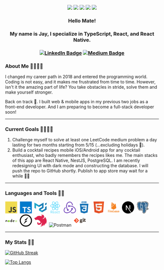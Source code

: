 <p align="center">
  <img src="https://media.giphy.com/media/2J3VPYmnhO2jjKAX0X/giphy.gif" width="100"/>
  <img src="https://media.giphy.com/media/3Rie3eizJ1JjS6MK8E/giphy.gif" width="100"/>
  <img src="https://media.giphy.com/media/3Rie3eizJ1JjS6MK8E/giphy.gif" width="150"/>
  <img src="https://media.giphy.com/media/3Rie3eizJ1JjS6MK8E/giphy.gif" width="100"/>
  <img src="https://media.giphy.com/media/2J3VPYmnhO2jjKAX0X/giphy.gif" width="100"/>
</p>

<h3 align="center">
  Hello Mate!
</h3>
<h3 align="center">
  My name is Jay, I specialize in TypeScript, React, and React Native.
</h3>

<h3 align="center">
  <a href="https://www.linkedin.com/in/jaypan0831"><img src="https://img.shields.io/badge/LinkedIn-blue?style=for-the-badge&logo=linkedin&logoColor=white"    alt="LinkedIn Badge"></a>
  <a href="https://medium.com/@jpan0831"><img src="https://img.shields.io/badge/Medium-12100E?style=for-the-badge&logo=medium&logoColor=white"              alt="Medium Badge"></a>
</h3>


### About Me 👨‍💻👨‍💻

I changed my career path in 2018 and entered the programming world.
Coding is not easy, and it makes me frustrated from time to time.
However, isn't it the amazing part of life? You take obstacles in stride, solve them and make yourself stronger.

Back on track 🤣. I built web & mobile apps in my previous two jobs as a front-end developer. And I am preparing to become a full-stack developer soon!

---

### Current Goals 👊🏻👊🏻

1. Challenge myself to solve at least one LeetCode medium problem a day lasting for two months starting from 5/15 (...excluding holidays 🤣).
2. Build a cocktail recipes mobile iOS/Android app for any cocktail enthusiast, who badly remembers the recipes likes me. The main stacks of this app are React Native, NestJS, PostgreSQL. I am recently redesigning UI with dark mode and constructing the database. I will push the repo to GitHub shortly. Publish to app store may wait for a while 😬😬

---

### Languages and Tools 🔨🔨

<p>
<img src="https://github.com/devicons/devicon/blob/master/icons/javascript/javascript-original.svg" title="JavaScript" alt="JavaScript" width="40" height="40"/>&nbsp;
  <img src="https://github.com/devicons/devicon/blob/master/icons/typescript/typescript-original.svg" title="TypeScript" alt="TypeScript" width="40" height="40"/>&nbsp;
<img src="https://github.com/devicons/devicon/blob/master/icons/materialui/materialui-original.svg" title="Material UI" alt="Material UI" width="40" height="40"/>&nbsp;
<img src="https://github.com/devicons/devicon/blob/master/icons/react/react-original-wordmark.svg" title="React" alt="React" width="40" height="40"/>&nbsp;
<img src="https://github.com/devicons/devicon/blob/master/icons/redux/redux-original.svg" title="Redux" alt="Redux" width="40" height="40"/>&nbsp;
<img src="https://github.com/devicons/devicon/blob/master/icons/css3/css3-plain-wordmark.svg"  title="CSS3" alt="CSS" width="40" height="40"/>&nbsp;
<img src="https://github.com/devicons/devicon/blob/master/icons/html5/html5-original.svg" title="HTML5" alt="HTML" width="40" height="40"/>&nbsp;
<img src="https://github.com/devicons/devicon/blob/master/icons/firebase/firebase-plain-wordmark.svg" title="Firebase" alt="Firebase" width="40" height="40"/>&nbsp;
<img src="https://github.com/devicons/devicon/blob/master/icons/nextjs/nextjs-original.svg" title="NextJS"  alt="NextJS" width="40" height="40"/>&nbsp;
<img src="https://github.com/devicons/devicon/blob/master/icons/postgresql/postgresql-original.svg" title="PostgresQL" **alt="PostgresQL" width="40" height="40"/>&nbsp;
<img src="https://github.com/devicons/devicon/blob/master/icons/nodejs/nodejs-original-wordmark.svg" title="NodeJS" alt="NodeJS" width="40" height="40"/>&nbsp;
<img src="https://github.com/devicons/devicon/blob/master/icons/socketio/socketio-original.svg" title="SocketIo" alt="SocketIo" width="40" height="40"/>&nbsp; 
<img src="https://github.com/devicons/devicon/blob/master/icons/nestjs/nestjs-plain.svg" title="NestJS" alt="NestJS" width="40" height="40"/>&nbsp;
<img src="https://www.vectorlogo.zone/logos/getpostman/getpostman-icon.svg" title="Postman"  alt="Postman" width="40" height="40"/>&nbsp;
<img src="https://github.com/devicons/devicon/blob/master/icons/git/git-original-wordmark.svg" title="Git" **alt="Git" width="40" height="40"/>&nbsp;
</p>

---

### My Stats 🧐🧐
[![GitHub Streak](http://github-readme-streak-stats.herokuapp.com?user=JaynPan&theme=blueberry_duo&date_format=M%20j%5B%2C%20Y%5D)](https://git.io/streak-stats)

[![Top Langs](https://github-readme-stats.vercel.app/api/top-langs/?username=JaynPan&layout=compact)](https://github.com/anuraghazra/github-readme-stats)

